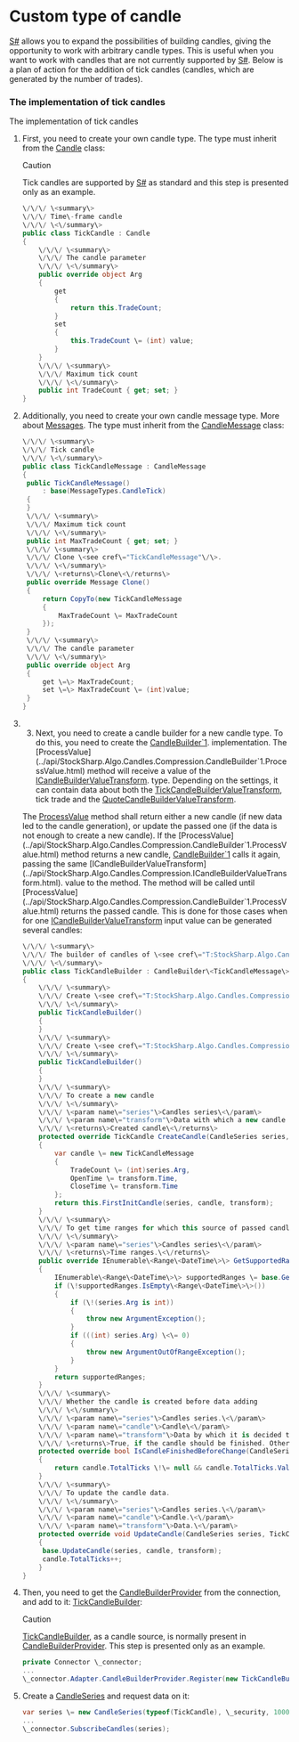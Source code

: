 # Custom type of candle

[S\#](StockSharpAbout.md) allows you to expand the possibilities of building candles, giving the opportunity to work with arbitrary candle types. This is useful when you want to work with candles that are not currently supported by [S\#](StockSharpAbout.md). Below is a plan of action for the addition of tick candles (candles, which are generated by the number of trades).

### The implementation of tick candles

The implementation of tick candles

1. First, you need to create your own candle type. The type must inherit from the [Candle](../api/StockSharp.Algo.Candles.Candle.html) class:

   > [!CAUTION]
   > Tick candles are supported by [S\#](StockSharpAbout.md) as standard and this step is presented only as an example.

   ```cs
   \/\/\/ \<summary\>
   \/\/\/ Time\-frame candle
   \/\/\/ \<\/summary\>
   public class TickCandle : Candle
   {
       \/\/\/ \<summary\>
       \/\/\/ The candle parameter
       \/\/\/ \<\/summary\>
       public override object Arg
       {
           get
           {
               return this.TradeCount;
           }
           set
           {
               this.TradeCount \= (int) value;
           }
       }
       \/\/\/ \<summary\>
       \/\/\/ Maximum tick count
       \/\/\/ \<\/summary\>
       public int TradeCount { get; set; }
   }
   ```
2. Additionally, you need to create your own candle message type. More about [Messages](Messages.md). The type must inherit from the [CandleMessage](../api/StockSharp.Messages.CandleMessage.html) class:

   ```cs
   \/\/\/ \<summary\>
   \/\/\/ Tick candle
   \/\/\/ \<\/summary\>
   public class TickCandleMessage : CandleMessage
   {
   	public TickCandleMessage()
   		: base(MessageTypes.CandleTick)
   	{
   	}
   	\/\/\/ \<summary\>
   	\/\/\/ Maximum tick count
   	\/\/\/ \<\/summary\>
   	public int MaxTradeCount { get; set; }
   	\/\/\/ \<summary\>
   	\/\/\/ Clone \<see cref\="TickCandleMessage"\/\>.
   	\/\/\/ \<\/summary\>
   	\/\/\/ \<returns\>Clone\<\/returns\>
   	public override Message Clone()
   	{
   		return CopyTo(new TickCandleMessage
   		{
   			MaxTradeCount \= MaxTradeCount
   		});
   	}
   	\/\/\/ \<summary\>
   	\/\/\/ The candle parameter
   	\/\/\/ \<\/summary\>
   	public override object Arg
   	{
   		get \=\> MaxTradeCount;
   		set \=\> MaxTradeCount \= (int)value;
   	}
   }
   ```
3. 3. Next, you need to create a candle builder for a new candle type. To do this, you need to create the [CandleBuilder\`1](../api/StockSharp.Algo.Candles.Compression.CandleBuilder`1.html). implementation. The [ProcessValue](../api/StockSharp.Algo.Candles.Compression.CandleBuilder`1.ProcessValue.html) method will receive a value of the [ICandleBuilderValueTransform](../api/StockSharp.Algo.Candles.Compression.ICandleBuilderValueTransform.html). type. Depending on the settings, it can contain data about both the [TickCandleBuilderValueTransform](../api/StockSharp.Algo.Candles.Compression.TickCandleBuilderValueTransform.html), tick trade and the [QuoteCandleBuilderValueTransform](../api/StockSharp.Algo.Candles.Compression.QuoteCandleBuilderValueTransform.html).

   The [ProcessValue](../api/StockSharp.Algo.Candles.Compression.CandleBuilder`1.ProcessValue.html) method shall return either a new candle (if new data led to the candle generation), or update the passed one (if the data is not enough to create a new candle). If the [ProcessValue](../api/StockSharp.Algo.Candles.Compression.CandleBuilder`1.ProcessValue.html) method returns a new candle, [CandleBuilder\`1](../api/StockSharp.Algo.Candles.Compression.CandleBuilder`1.html) calls it again, passing the same [ICandleBuilderValueTransform](../api/StockSharp.Algo.Candles.Compression.ICandleBuilderValueTransform.html). value to the method. The method will be called until [ProcessValue](../api/StockSharp.Algo.Candles.Compression.CandleBuilder`1.ProcessValue.html) returns the passed candle. This is done for those cases when for one [ICandleBuilderValueTransform](../api/StockSharp.Algo.Candles.Compression.ICandleBuilderValueTransform.html) input value can be generated several candles: 

   ```cs
   \/\/\/ \<summary\>
   \/\/\/ The builder of candles of \<see cref\="T:StockSharp.Algo.Candles.TickCandle" \/\>.
   \/\/\/ \<\/summary\>
   public class TickCandleBuilder : CandleBuilder\<TickCandleMessage\>
   {
       \/\/\/ \<summary\>
       \/\/\/ Create \<see cref\="T:StockSharp.Algo.Candles.Compression.TickCandleBuilder" \/\>.
       \/\/\/ \<\/summary\>
       public TickCandleBuilder()
       {
       }
       \/\/\/ \<summary\>
       \/\/\/ Create \<see cref\="T:StockSharp.Algo.Candles.Compression.TickCandleBuilder" \/\>.
       \/\/\/ \<\/summary\>
       public TickCandleBuilder()
       {
       }
       \/\/\/ \<summary\>
       \/\/\/ To create a new candle
       \/\/\/ \<\/summary\>
       \/\/\/ \<param name\="series"\>Candles series\<\/param\>
       \/\/\/ \<param name\="transform"\>Data with which a new candle should be created\<\/param\>
       \/\/\/ \<returns\>Created candle\<\/returns\>
       protected override TickCandle CreateCandle(CandleSeries series, ICandleBuilderValueTransform transform)
       {
           var candle \= new TickCandleMessage
           {
               TradeCount \= (int)series.Arg,
               OpenTime \= transform.Time,
               CloseTime \= transform.Time
           };
           return this.FirstInitCandle(series, candle, transform);
       }
       \/\/\/ \<summary\>
       \/\/\/ To get time ranges for which this source of passed candles series has data
       \/\/\/ \<\/summary\>
       \/\/\/ \<param name\="series"\>Candles series\<\/param\>
       \/\/\/ \<returns\>Time ranges.\<\/returns\>
       public override IEnumerable\<Range\<DateTime\>\> GetSupportedRanges(CandleSeries series)
       {
           IEnumerable\<Range\<DateTime\>\> supportedRanges \= base.GetSupportedRanges(series);
           if (\!supportedRanges.IsEmpty\<Range\<DateTime\>\>())
           {
               if (\!(series.Arg is int))
               {
                   throw new ArgumentException();
               }
               if (((int) series.Arg) \<\= 0)
               {
                   throw new ArgumentOutOfRangeException();
               }
           }
           return supportedRanges;
       }
       \/\/\/ \<summary\>
       \/\/\/ Whether the candle is created before data adding
       \/\/\/ \<\/summary\>
       \/\/\/ \<param name\="series"\>Candles series.\<\/param\>
       \/\/\/ \<param name\="candle"\>Candle\<\/param\>
       \/\/\/ \<param name\="transform"\>Data by which it is decided to end the current candle creation.\<\/param\>
       \/\/\/ \<returns\>True, if the candle should be finished. Otherwise, false.\<\/returns\>
       protected override bool IsCandleFinishedBeforeChange(CandleSeries series, TickCandleMessage candle, ICandleBuilderValueTransform transform)
       {
           return candle.TotalTicks \!\= null && candle.TotalTicks.Value \>\= candle.MaxTradeCount;
       }
       \/\/\/ \<summary\>
       \/\/\/ To update the candle data.
       \/\/\/ \<\/summary\>
       \/\/\/ \<param name\="series"\>Candles series.\<\/param\>
       \/\/\/ \<param name\="candle"\>Candle.\<\/param\>
       \/\/\/ \<param name\="transform"\>Data.\<\/param\>
       protected override void UpdateCandle(CandleSeries series, TickCandleMessage candle, ICandleBuilderValueTransform transform)
       {
   		base.UpdateCandle(series, candle, transform);
   		candle.TotalTicks++;
       }
   }
   ```
4. Then, you need to get the [CandleBuilderProvider](../api/StockSharp.Algo.Candles.Compression.CandleBuilderProvider.html) from the connection, and add to it: [TickCandleBuilder](../api/StockSharp.Algo.Candles.Compression.TickCandleBuilder.html):

   > [!CAUTION]
   > [TickCandleBuilder](../api/StockSharp.Algo.Candles.Compression.TickCandleBuilder.html), as a candle source, is normally present in [CandleBuilderProvider](../api/StockSharp.Algo.Candles.Compression.CandleBuilderProvider.html). This step is presented only as an example.

   ```cs
   private Connector \_connector;
   ...
   \_connector.Adapter.CandleBuilderProvider.Register(new TickCandleBuilder());
   ```
5. Create a [CandleSeries](../api/StockSharp.Algo.Candles.CandleSeries.html) and request data on it:

   ```cs
   var series \= new CandleSeries(typeof(TickCandle), \_security, 1000);
   ...
   \_connector.SubscribeCandles(series);
   ```
